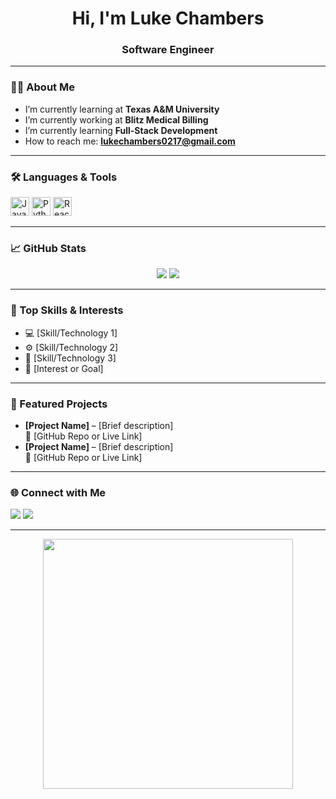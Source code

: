 <!-- GitHub Profile README Template -->

<h1 align="center">Hi, I'm Luke Chambers</h1>
<h3 align="center">Software Engineer</h3>

---

### 👨‍💻 About Me
- I’m currently learning at **Texas A&M University**
- I’m currently working at **Blitz Medical Billing**
- I’m currently learning **Full-Stack Development**
- How to reach me: **lukechambers0217@gmail.com**

---

### 🛠️ Languages & Tools
<p align="left">
  <img src="https://cdn.jsdelivr.net/gh/devicons/devicon/icons/javascript/javascript-original.svg" height="30" alt="JavaScript" />
  <img src="https://cdn.jsdelivr.net/gh/devicons/devicon/icons/python/python-original.svg" height="30" alt="Python" />
  <img src="https://cdn.jsdelivr.net/gh/devicons/devicon/icons/react/react-original.svg" height="30" alt="React" />
</p>

---

### 📈 GitHub Stats
<p align="center">
  <img src="https://github-readme-stats.vercel.app/api?username=[your-username]&show_icons=true&theme=github_dark" />
  <img src="https://github-readme-streak-stats.herokuapp.com/?user=[your-username]&theme=github-dark" />
</p>

---

### 🧠 Top Skills & Interests
- 💻 [Skill/Technology 1]
- ⚙️ [Skill/Technology 2]
- 🧪 [Skill/Technology 3]
- 🎯 [Interest or Goal]

---

### 📂 Featured Projects
- **[Project Name]** – [Brief description]  
  🔗 [GitHub Repo or Live Link]  
- **[Project Name]** – [Brief description]  
  🔗 [GitHub Repo or Live Link]

---

### 🌐 Connect with Me
<p align="left">
  <a href="https://linkedin.com/in/[your-linkedin]" target="_blank"><img src="https://img.shields.io/badge/LinkedIn-blue?logo=linkedin&style=for-the-badge" /></a>
  <a href="https://twitter.com/[your-twitter]" target="_blank"><img src="https://img.shields.io/badge/Twitter-blue?logo=twitter&style=for-the-badge" /></a>
  <!-- Add more social links -->
</p>

---

<!-- Optional fun flair -->
<p align="center">
  <img src="https://raw.githubusercontent.com/[your-username]/[your-username]/main/assets/code.gif" width="400" />
</p>

